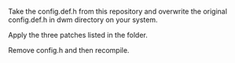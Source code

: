 Take the config.def.h from this repository and overwrite the original config.def.h in dwm directory on your system.

Apply the three patches listed in the folder.

Remove config.h and then recompile.
